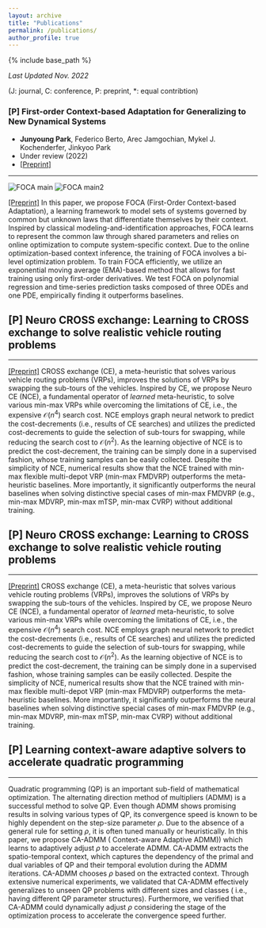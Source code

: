 ```yaml
---
layout: archive
title: "Publications"
permalink: /publications/
author_profile: true
---
```


{% include base_path %}

_Last Updated Nov. 2022_

(J: journal, C: conference, P: preprint, *: equal contribtion)

### [P] First-order Context-based Adaptation for Generalizing to New Dynamical Systems
- __Junyoung Park__, Federico Berto, Arec Jamgochian, Mykel J. Kochenderfer, Jinkyoo Park
- Under review (2022)
- [[Preprint]](https://arxiv.org/abs/2206.00694) 
---

![FOCA main](/images/FOCA.png "FOCA main")
![FOCA main2](http://junyoungpark.github.io/images/FOCA.png "FOCA main2")

[[Preprint]](https://arxiv.org/abs/2206.00694) In this paper, we propose FOCA (First-Order Context-based Adaptation),
a learning framework to model sets of systems governed by common but unknown laws that differentiate themselves by their
context.
Inspired by classical modeling-and-identification approaches, FOCA learns to represent the common law through shared
parameters and relies on online optimization to compute system-specific context.
Due to the online optimization-based context inference,
the training of FOCA involves a bi-level optimization problem.
To train FOCA efficiently, we utilize an exponential moving average (EMA)-based method that
allows for fast training using only first-order derivatives.
We test FOCA on polynomial regression and time-series prediction tasks composed of
three ODEs and one PDE, empirically finding it outperforms baselines.

## [P] Neuro CROSS exchange: Learning to CROSS exchange to solve realistic vehicle routing problems
---

[[Preprint]](https://arxiv.org/abs/2206.02771) CROSS exchange (CE), a meta-heuristic that solves various vehicle routing
problems (VRPs), improves the solutions of
VRPs by swapping the sub-tours of the vehicles. Inspired by CE, we propose Neuro CE (NCE), a fundamental operator of
_learned_ meta-heuristic, to solve various min-max VRPs while overcoming the limitations of CE, i.e., the
expensive $\mathcal{O}(n^4)$ search cost. NCE employs graph neural network to predict the cost-decrements (i.e., results
of CE searches) and utilizes the predicted cost-decrements to guide the selection of sub-tours for swapping, while
reducing the search cost to $\mathcal{O}(n^2)$. As the learning objective of NCE is to predict the cost-decrement, the
training can be simply done in a supervised fashion, whose training samples can be easily collected. Despite the
simplicity of NCE, numerical results show that the NCE trained with min-max flexible multi-depot VRP (min-max FMDVRP)
outperforms the meta-heuristic baselines. More importantly, it significantly outperforms the neural baselines when
solving distinctive special cases of min-max FMDVRP (e.g., min-max MDVRP, min-max mTSP, min-max CVRP) without additional
training.

## [P] Neuro CROSS exchange: Learning to CROSS exchange to solve realistic vehicle routing problems
---

[[Preprint]](https://arxiv.org/abs/2206.02771) CROSS exchange (CE), a meta-heuristic that solves various vehicle routing
problems (VRPs), improves the solutions of
VRPs by swapping the sub-tours of the vehicles. Inspired by CE, we propose Neuro CE (NCE), a fundamental operator of
_learned_ meta-heuristic, to solve various min-max VRPs while overcoming the limitations of CE, i.e., the
expensive $\mathcal{O}(n^4)$ search cost. NCE employs graph neural network to predict the cost-decrements (i.e., results
of CE searches) and utilizes the predicted cost-decrements to guide the selection of sub-tours for swapping, while
reducing the search cost to $\mathcal{O}(n^2)$. As the learning objective of NCE is to predict the cost-decrement, the
training can be simply done in a supervised fashion, whose training samples can be easily collected. Despite the
simplicity of NCE, numerical results show that the NCE trained with min-max flexible multi-depot VRP (min-max FMDVRP)
outperforms the meta-heuristic baselines. More importantly, it significantly outperforms the neural baselines when
solving distinctive special cases of min-max FMDVRP (e.g., min-max MDVRP, min-max mTSP, min-max CVRP) without additional
training.


## [P] Learning context-aware adaptive solvers to accelerate quadratic programming
---
Quadratic programming (QP) is an important sub-field of mathematical optimization. The alternating direction method of
multipliers (ADMM) is a successful method to solve QP. Even though ADMM shows promising results in solving various types
of QP, its convergence speed is known to be highly dependent on the step-size parameter $\rho$. Due to the absence of a
general rule for setting $\rho$, it is often tuned manually or heuristically. In this paper, we propose CA-ADMM (
Context-aware Adaptive ADMM)) which learns to adaptively adjust $\rho$ to accelerate ADMM. CA-ADMM extracts the
spatio-temporal context, which captures the dependency of the primal and dual variables of QP and their temporal
evolution during the ADMM iterations. CA-ADMM chooses $\rho$ based on the extracted context. Through extensive numerical
experiments, we validated that CA-ADMM effectively generalizes to unseen QP problems with different sizes and classes (
i.e., having different QP parameter structures). Furthermore, we verified that CA-ADMM could dynamically adjust $\rho$
considering the stage of the optimization process to accelerate the convergence speed further.